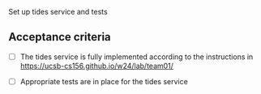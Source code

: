 Set up tides service and tests

## Acceptance criteria

- [ ] The tides service is fully implemented according to the instructions in <https://ucsb-cs156.github.io/w24/lab/team01/>
- [ ] Appropriate tests are in place for the tides service

